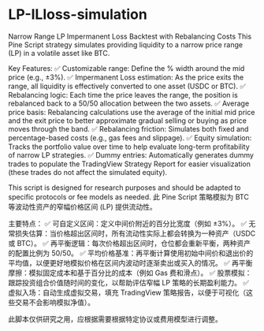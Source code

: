 # LP-ILloss-simulation
Narrow Range LP Impermanent Loss Backtest with Rebalancing Costs
This Pine Script strategy simulates providing liquidity to a narrow price range (LP) in a volatile asset like BTC.



Key Features:
✅ Customizable range: Define the % width around the mid price (e.g., ±3%).
✅ Impermanent Loss estimation: As the price exits the range, all liquidity is effectively converted to one asset (USDC or BTC).
✅ Rebalancing logic: Each time the price leaves the range, the position is rebalanced back to a 50/50 allocation between the two assets.
✅ Average price basis: Rebalancing calculations use the average of the initial mid price and the exit price to better approximate gradual selling or buying as price moves through the band.
✅ Rebalancing friction: Simulates both fixed and percentage-based costs (e.g., gas fees and slippage).
✅ Equity simulation: Tracks the portfolio value over time to help evaluate long-term profitability of narrow LP strategies.
✅ Dummy entries: Automatically generates dummy trades to populate the TradingView Strategy Report for easier visualization (these trades do not affect the simulated equity).

This script is designed for research purposes and should be adapted to specific protocols or fee models as needed.
此 Pine Script 策略模拟为 BTC 等波动性资产的窄幅价格区间 (LP) 提供流动性。

主要特点：
✅ 可自定义区间：定义中间价附近的百分比宽度（例如 ±3%）。
✅ 无常损失估算：当价格超出区间时，所有流动性实际上都会转换为一种资产（USDC 或 BTC）。
✅ 再平衡逻辑：每次价格超出区间时，仓位都会重新平衡，两种资产的配置比例为 50/50。
✅ 平均价格基准：再平衡计算使用初始中间价和退出价的平均值，以便更好地模拟价格在区间内波动时逐渐卖出或买入的情况。
✅ 再平衡摩擦：模拟固定成本和基于百分比的成本（例如 Gas 费和滑点）。
✅ 股票模拟：跟踪投资组合价值随时间的变化，以帮助评估窄幅 LP 策略的长期盈利能力。
✅ 虚拟入场：自动生成虚拟交易，填充 TradingView 策略报告，以便于可视化（这些交易不会影响模拟净值）。

此脚本仅供研究之用，应根据需要根据特定协议或费用模型进行调整。
